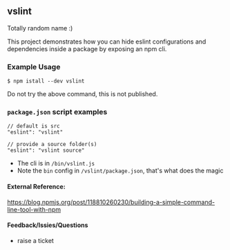 ## vslint

Totally random name :)

This project demonstrates how you can hide eslint configurations and dependencies inside a package by exposing an npm cli.

### Example Usage
```
$ npm istall --dev vslint
```
Do not try the above command, this is not published.

### `package.json` script examples
```
// default is src
"eslint": "vslint"

// provide a source folder(s)
"eslint": "vslint source"
```

- The cli is in `/bin/vslint.js`
- Note the `bin` config in `/vslint/package.json`, that's what does the magic

#### External Reference:
https://blog.npmjs.org/post/118810260230/building-a-simple-command-line-tool-with-npm

#### Feedback/Issies/Questions
- raise a ticket